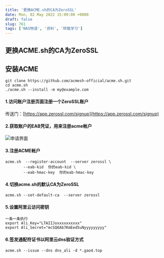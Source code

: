 ```yaml
---
title: '更换ACME.sh的CA为ZeroSSL'
date: Mon, 02 May 2022 15:09:00 +0000
draft: false
slug: 761
tags: ['NAS物语', '资料', '转载学习']
---
```


更换ACME.sh的CA为ZeroSSL
--------------------

安装ACME
------

```
git clone https://github.com/acmesh-official/acme.sh.git
cd acme.sh
./acme.sh --install -m my@example.com
```

#### 1.访问账户注册页面注册一个ZeroSSL账户

传送门：[https://app.zerossl.com/signup](https://app.zerossl.com/signup)

#### 2.获取账户的EAB凭证，用来注册acme帐户

![申请界面](https://gao4.top/wp-content/uploads/ig/image-20220502143653073.png "申请界面")

#### 3.注册ACME帐户

```
acme.sh  --register-account  --server zerossl \
        --eab-kid  你的eab-kid \
        --eab-hmac-key  你的eab-hmac-key
```

#### 4.切换acme.sh的默认CA为ZeroSSL

```
acme.sh --set-default-ca  --server zerossl
```

#### 5.设置阿里云访问密钥

```
一条一条执行
export Ali_Key="LTAIIJoxxxxxxxxxx"
export Ali_Secret="mcSQ6Ab7KmEed5uNyyyyyyyyy"
```

#### 6.签发通配符证书以阿里云dns验证方式

```
acme.sh --issue --dns dns_ali -d *.gao4.top
```